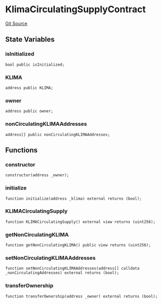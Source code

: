 # KlimaCirculatingSupplyContract
[Git Source](https://github.com/KlimaDAO/klimadao-solidity/blob/36109e4551048e978d232da5905a9cf6eaf3e3e2/src/protocol/staking/utils/KlimaCirculatingSupplyContract.sol)


## State Variables
### isInitialized

```solidity
bool public isInitialized;
```


### KLIMA

```solidity
address public KLIMA;
```


### owner

```solidity
address public owner;
```


### nonCirculatingKLIMAAddresses

```solidity
address[] public nonCirculatingKLIMAAddresses;
```


## Functions
### constructor


```solidity
constructor(address _owner);
```

### initialize


```solidity
function initialize(address _klima) external returns (bool);
```

### KLIMACirculatingSupply


```solidity
function KLIMACirculatingSupply() external view returns (uint256);
```

### getNonCirculatingKLIMA


```solidity
function getNonCirculatingKLIMA() public view returns (uint256);
```

### setNonCirculatingKLIMAAddresses


```solidity
function setNonCirculatingKLIMAAddresses(address[] calldata _nonCirculatingAddresses) external returns (bool);
```

### transferOwnership


```solidity
function transferOwnership(address _owner) external returns (bool);
```

